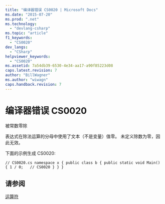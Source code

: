 ```yaml
---
title: "编译器错误 CS0020 | Microsoft Docs"
ms.date: "2015-07-20"
ms.prod: ".net"
ms.technology: 
  - "devlang-csharp"
ms.topic: "article"
f1_keywords: 
  - "CS0020"
dev_langs: 
  - "CSharp"
helpviewer_keywords: 
  - "CS0020"
ms.assetid: 7a54db39-6530-4e34-aa17-a90f85223d08
caps.latest.revision: 7
author: "BillWagner"
ms.author: "wiwagn"
caps.handback.revision: 7
---
```

# 编译器错误 CS0020
被常数零除  
  
 表达式在除法运算的分母中使用了文本（不是变量）值零。 未定义除数为零，因此无效。  
  
 下面的示例生成 CS0020:  
  
```  
// CS0020.cs namespace x { public class b { public static void Main() { 1 / 0;   // CS0020 } } }  
```  
  
## 请参阅  
 [运算符](../../csharp/programming-guide/statements-expressions-operators/operators.md)